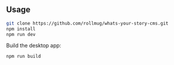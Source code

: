 ## Usage

```sh
git clone https://github.com/rollmug/whats-your-story-cms.git
npm install
npm run dev
```

Build the desktop app:

```sh
npm run build
```